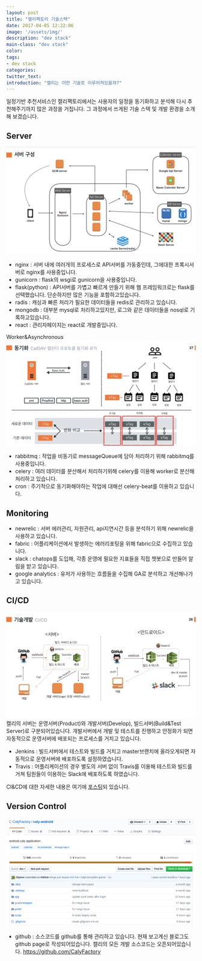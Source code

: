 ```yaml
---
layout: post
title: "캘리팩토리 기술스택"
date: 2017-04-05 12:22:06
image: '/assets/img/'
description: "dev stack"
main-class: "dev stack"
color: 
tags:
- dev stack
categories:
twitter_text:
introduction: "캘리는 어떤 기술로 이루어져있을까?"
---
```


일정기반 추천서비스인 캘리팩토리에서는 사용자의 일정을 동기화하고 분석해 다시 추천해주기까지 많은 과정을 거칩니다. 그 과정에서 쓰게된 기술 스택 및 개발 환경을 소개해 보겠습니다.

Server
--
![terminal](https://github.com/CalyFactory/CalyFactory.github.io/blob/master/assets/img/jspiner/devstack_1.png?raw=true)
- nginx : 서버 내에 여러개의 프로세스로 API서버를 가동중인데, 그에대한 프록시서버로 nginx를 사용중입니다.
- gunicorn : flask의 wsgi로 gunicorn을 사용중입니다.
- flask(python) : API서버를 가볍고 빠르게 만들기 위해 웹 프레임워크로는 flask를 선택했습니다. 단순하지만 많은 기능을 포함하고있습니다.
- radis : 캐싱과 빠른 처리가 필요한 데이터들을 redis로 관리하고 있습니다.
- mongodb : 대부분 mysql로 처리하고있지만, 로그와 같은 데이터들을 nosql로 기록하고있습니다.
- react : 관리자페이지는 react로 개발중입니다.

Worker&Asynchronous
![terminal](https://github.com/CalyFactory/CalyFactory.github.io/blob/master/assets/img/jspiner/devstack_2.png?raw=true)

- rabbitmq : 작업을 비동기로 messageQueue에 담아 처리하기 위해 rabbitmq를 사용중입니다.
- celery : 여러 데이터를 분산해서 처리하기위해 celery를 이용해 worker로 분산해 처리하고 있습니다.
- cron : 주기적으로 동기화해야하는 작업에 대해선 celery-beat를 이용하고 있습니다.

Monitoring
--
- newrelic : 서버 에러관리, 자원관리, api지연시간 등을 분석하기 위해 newrelic을 사용하고 있습니다.
- fabric : 어플리케이션에서 발생하는 에러리포팅을 위해 fabric으로 수집하고 있습니다.
- slack : chatops를 도입해, 각종 운영에 필요한 지표들을 직접 챗봇으로 만들어 알림을 받고 있습니다.
- google analytics : 유저가 사용하는 흐름들을 수집해 GA로 분석하고 개선해나가고 있습니다.

CI/CD
--
![terminal](https://github.com/CalyFactory/CalyFactory.github.io/blob/master/assets/img/jspiner/devstack_3.png?raw=true)
캘리의 서버는 운영서버(Product)와 개발서버(Develop), 빌드서버(Build&Test Server)로 구분되어있습니다. 개발서버에서 개발 및 테스트를 진행하고 안정화가 되면 자동적으로 운영서버에 배포되는 프로세스를 거치고 있습니다.
- Jenkins : 빌드서버에서 테스트와 빌드를 거치고 master브랜치에 올라오게되면 자동적으로 운영서버에 배포하도록 설정하였습니다.
- Travis : 어플리케이션의 경우 별도의 서버 없이 Travis를 이용해 테스트와 빌드를 거쳐 팀원들이 이용하는 Slack에 배포하도록 하였습니다.

CI&CD에 대한 자세한 내용은 여기에 [포스팅](https://calyfactory.github.io/travis-encrypt/production:develop-배포)되 있습니다.

Version Control
--
![terminal](https://github.com/CalyFactory/CalyFactory.github.io/blob/master/assets/img/jspiner/devstack_4.png?raw=true)
- github : 소스코드를 github를 통해 관리하고 있습니다. 현재 보고계신 블로그도 github page로 작성되어있습니다.
캘리의 모든 개발 소스코드는 오픈되어있습니다.
https://github.com/CalyFactory
